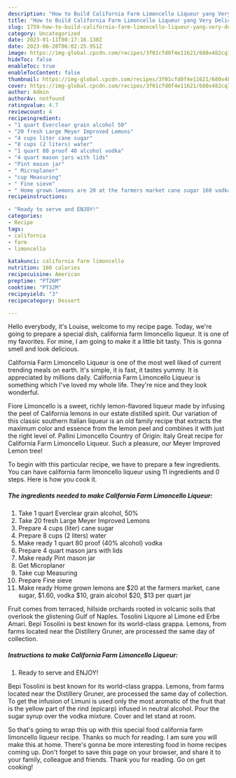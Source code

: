 ```yaml
---
description: "How to Build California Farm Limoncello Liqueur yang Very Delicious"
title: "How to Build California Farm Limoncello Liqueur yang Very Delicious"
slug: 1759-how-to-build-california-farm-limoncello-liqueur-yang-very-delicious
category: Uncategorized
date: 2023-01-11T08:17:16.130Z
date: 2023-06-28T06:02:25.951Z
image: https://img-global.cpcdn.com/recipes/3f01cfd0f4e11621/680x482cq70/california-farm-limoncello-liqueur-recipe-main-photo.jpg
hideToc: false
enableToc: true
enableTocContent: false
thumbnail: https://img-global.cpcdn.com/recipes/3f01cfd0f4e11621/680x482cq70/california-farm-limoncello-liqueur-recipe-main-photo.jpg
cover: https://img-global.cpcdn.com/recipes/3f01cfd0f4e11621/680x482cq70/california-farm-limoncello-liqueur-recipe-main-photo.jpg
author: Admin
authorAv: notfound
ratingvalue: 4.7
reviewcount: 4
recipeingredient:
- "1 quart Everclear grain alcohol 50"
- "20 fresh Large Meyer Improved Lemons"
- "4 cups liter cane sugar"
- "8 cups (2 liters) water"
- "1 quart 80 proof 40 alcohol vodka"
- "4 quart mason jars with lids"
- "Pint mason jar"
- " Microplaner"
- "cup Measuring"
- " Fine sieve"
- " Home grown lemons are 20 at the farmers market cane sugar 160 vodka 10 grain alcohol 20 13 per quart jar"
recipeinstructions:

- "Ready to serve and ENJOY!"
categories:
- Recipe
tags:
- california
- farm
- limoncello

katakunci: california farm limoncello 
nutrition: 160 calories
recipecuisine: American
preptime: "PT26M"
cooktime: "PT32M"
recipeyield: "3"
recipecategory: Dessert

---
```



Hello everybody, it's Louise, welcome to my recipe page. Today, we're going to prepare a special dish, california farm limoncello liqueur. It is one of my favorites. For mine, I am going to make it a little bit tasty. This is gonna smell and look delicious.

California Farm Limoncello Liqueur is one of the most well liked of current trending meals on earth. It's simple, it is fast, it tastes yummy. It is appreciated by millions daily. California Farm Limoncello Liqueur is something which I've loved my whole life. They're nice and they look wonderful.

Fiore Limoncello is a sweet, richly lemon-flavored liqueur made by infusing the peel of California lemons in our estate distilled spirit. Our variation of this classic southern Italian liqueur is an old family recipe that extracts the maximum color and essence from the lemon peel and combines it with just the right level of. Pallini Limoncello Country of Origin: Italy Great recipe for California Farm Limoncello Liqueur. Such a pleasure, our Meyer Improved Lemon tree!


To begin with this particular recipe, we have to prepare a few ingredients. You can have california farm limoncello liqueur using 11 ingredients and 0 steps. Here is how you cook it.

<!--inarticleads1-->

##### The ingredients needed to make California Farm Limoncello Liqueur:

1. Take 1 quart Everclear grain alcohol, 50%
1. Take 20 fresh Large Meyer Improved Lemons
1. Prepare 4 cups (liter) cane sugar
1. Prepare 8 cups (2 liters) water
1. Make ready 1 quart 80 proof (40% alcohol) vodka
1. Prepare 4 quart mason jars with lids
1. Make ready Pint mason jar
1. Get  Microplaner
1. Take cup Measuring
1. Prepare  Fine sieve
1. Make ready  Home grown lemons are $20 at the farmers market, cane sugar, $1.60, vodka $10, grain alcohol $20, $13 per quart jar


Fruit comes from terraced, hillside orchards rooted in volcanic soils that overlook the glistening Gulf of Naples. Tosolini Liquore al Limone ed Erbe Amari. Bepi Tosolini is best known for its world-class grappa. Lemons, from farms located near the Distillery Gruner, are processed the same day of collection. 

<!--inarticleads2-->

##### Instructions to make California Farm Limoncello Liqueur:


1. Ready to serve and ENJOY!

Bepi Tosolini is best known for its world-class grappa. Lemons, from farms located near the Distillery Gruner, are processed the same day of collection. To get the infusion of Limuni is used only the most aromatic of the fruit that is the yellow part of the rind (epicarp) infused in neutral alcohol. Pour the sugar syrup over the vodka mixture. Cover and let stand at room. 

So that's going to wrap this up with this special food california farm limoncello liqueur recipe. Thanks so much for reading. I am sure you will make this at home. There's gonna be more interesting food in home recipes coming up. Don't forget to save this page on your browser, and share it to your family, colleague and friends. Thank you for reading. Go on get cooking!
